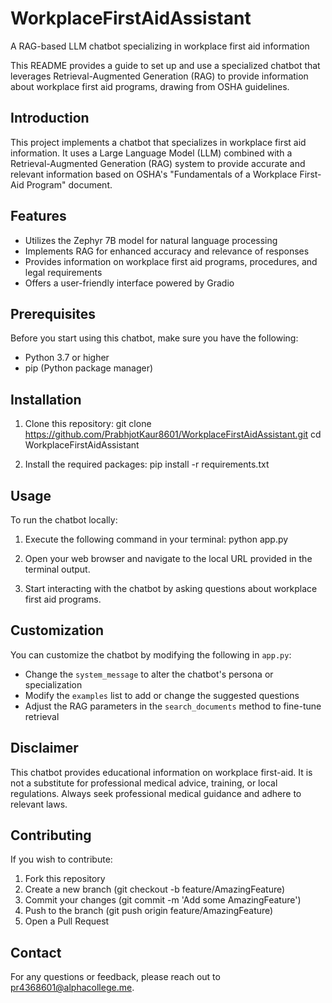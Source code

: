 # WorkplaceFirstAidAssistant

A RAG-based LLM chatbot specializing in workplace first aid information

This README provides a guide to set up and use a specialized chatbot that leverages Retrieval-Augmented Generation (RAG) to provide information about workplace first aid programs, drawing from OSHA guidelines.

## Introduction

This project implements a chatbot that specializes in workplace first aid information. It uses a Large Language Model (LLM) combined with a Retrieval-Augmented Generation (RAG) system to provide accurate and relevant information based on OSHA's "Fundamentals of a Workplace First-Aid Program" document.

## Features

- Utilizes the Zephyr 7B model for natural language processing
- Implements RAG for enhanced accuracy and relevance of responses
- Provides information on workplace first aid programs, procedures, and legal requirements
- Offers a user-friendly interface powered by Gradio

## Prerequisites

Before you start using this chatbot, make sure you have the following:

- Python 3.7 or higher
- pip (Python package manager)

## Installation

1. Clone this repository:
   git clone https://github.com/PrabhjotKaur8601/WorkplaceFirstAidAssistant.git
   cd WorkplaceFirstAidAssistant

2. Install the required packages:
   pip install -r requirements.txt

## Usage

To run the chatbot locally:

1. Execute the following command in your terminal:
   python app.py

2. Open your web browser and navigate to the local URL provided in the terminal output.

3. Start interacting with the chatbot by asking questions about workplace first aid programs.

## Customization

You can customize the chatbot by modifying the following in `app.py`:

- Change the `system_message` to alter the chatbot's persona or specialization
- Modify the `examples` list to add or change the suggested questions
- Adjust the RAG parameters in the `search_documents` method to fine-tune retrieval

## Disclaimer

This chatbot provides educational information on workplace first-aid. It is not a substitute for professional medical advice, training, or local regulations. Always seek professional medical guidance and adhere to relevant laws.

## Contributing

If you wish to contribute:

1. Fork this repository
2. Create a new branch (git checkout -b feature/AmazingFeature)
3. Commit your changes (git commit -m 'Add some AmazingFeature')
4. Push to the branch (git push origin feature/AmazingFeature)
5. Open a Pull Request

## Contact

For any questions or feedback, please reach out to pr4368601@alphacollege.me.

